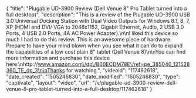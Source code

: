 {
    "title": "Plugable UD-3900 Review (Dell Venue 8\" Pro Tablet turned into a full desktop)",
    "description": "This is a review of the Plugable UD-3900 USB 3.0 Universal Docking Station with Dual Video Outputs for Windows 8.1, 8, 7, XP (HDMI and DVI\/ VGA to 2048x1152, Gigabit Ethernet, Audio, 2 USB 3.0 Ports, 4 USB 2.0 Ports, 4A AC Power Adapter).\n\nI liked this device so much I had to do this review. This is an awesome piece of hardware. Prepare to have your mind blown when you see what it can do to expand the capabilities of a low cost plain 8\" tablet (Dell Venue 8)\n\nYou can find more information and purchase this device here:\nhttp:\/\/www.amazon.com\/dp\/B00ECDM78E\/ref=pe_385040_121528360_TE_dp_3\n\nThanks for watching.",
    "videoid": "117462618",
    "date_created": "1505246830",
    "date_modified": "1505246830",
    "type": "captivate",
    "layout": "video",
    "url": "\/v\/plugable-ud-3900-review-dell-venue-8-pro-tablet-turned-into-a-full-desktop\/117462618"
}